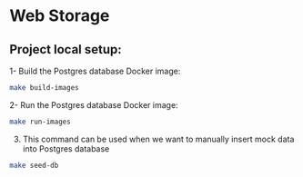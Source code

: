 # Web Storage

## Project local setup:

1- Build the Postgres database Docker image:

```bash
make build-images
```

2- Run the Postgres database Docker image:

```bash
make run-images
```

3. This command can be used when we want to manually insert mock data into Postgres database 

```bash
make seed-db
```
